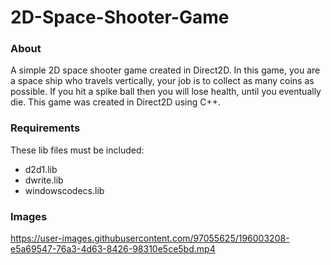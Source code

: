 # 2D-Space-Shooter-Game

### About
A simple 2D space shooter game created in Direct2D. In this game, you are a space ship who travels vertically, your job is to collect as many coins as possible. If you hit a spike ball then you will lose health, until you eventually die. This game was created in Direct2D using C++.

### Requirements

These lib files must be included:
- d2d1.lib
- dwrite.lib
- windowscodecs.lib

### Images

https://user-images.githubusercontent.com/97055625/196003208-e5a69547-76a3-4d63-8426-98310e5ce5bd.mp4


